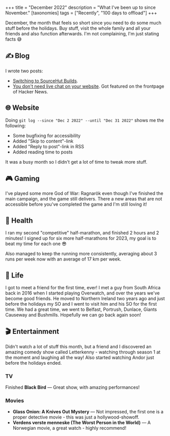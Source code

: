 +++
title = "December 2022"
description = "What I've been up to since November."
[taxonomies]
tags = ["Recently", "100 days to offload"]
+++

December, the month that feels so short since you need to do some much stuff
before the holidays. Buy stuff, visit the whole family and all your friends and
also function afterwards. I'm not complaining, I'm just stating facts 😅

## ✍️ Blog

I wrote two posts:

- [Switching to SourceHut Builds][srht_post].
- [You don't need live chat on your website][livechat_post]. Got featured on the
  frontpage of Hacker News.

## 🌐 Website

Doing `git log --since "Dec 2 2022" --until "Dec 31 2022"` shows me the
following:

- Some bugfixing for accessibility
- Added "Skip to content"-link
- Added "Reply to post"-link in RSS
- Added reading time to posts

It was a busy month so I didn't get a lot of time to tweak more stuff.

## 🎮 Gaming

I've played some more God of War: Ragnarök even though I've finished the main
campaign, and the game still delivers. There a new areas that are not accessible
before you've completed the game and I'm still loving it!

## 💪 Health

I ran my second "competitive" half-marathon, and finished 2 hours and 2 minutes!
I signed up for six more half-marathons for 2023, my goal is to beat my time for
each one 😎

Also managed to keep the running more consistently, averaging about 3 runs per
week now with an average of 17 km per week.

## 🌳 Life

I got to meet a friend for the first time, ever! I met a guy from South Africa
back in 2016 when I started playing Overwatch, and over the years we've become
good friends. He moved to Northern Ireland two years ago and just before the
holidays my SO and I went to visit him and his SO for the first time. We had a
great time, we went to Belfast, Portrush, Dunlace, Giants Causeway and
Bushmills. Hopefully we can go back again soon!

## 🎬 Entertainment

Didn't watch a lot of stuff this month, but a friend and I discovered an amazing
comedy show called Letterkenny - watching through season 1 at the moment and
laughing all the way! Also started watching Andor just before the holidays
ended.

### TV

Finished **Black Bird** &mdash; Great show, with amazing performances!

### Movies

- **Glass Onion: A Knives Out Mystery** &mdash; Not impressed, the first one is
  a proper detective movie - this was just a hollywood-showoff.
- **Verdens verste menneske (The Worst Person in the World)** &mdash; A
  Norwegian movie, a great watch - highly recommend!

[srht_post]: @/blog/2022-12-08-switching-to-sourcehut-builds.md
[livechat_post]: @/blog/2022-12-07-you-dont-need-chat-on-your-site.md
